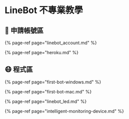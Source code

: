 # LineBot 不專業教學

## 🤠 申請帳號區

{% page-ref page="linebot\_account.md" %}

{% page-ref page="heroku.md" %}

## 😷 程式區

{% page-ref page="first-bot-windows.md" %}

{% page-ref page="first-bot-mac.md" %}

{% page-ref page="linebot\_led.md" %}

{% page-ref page="intelligent-monitoring-device.md" %}


